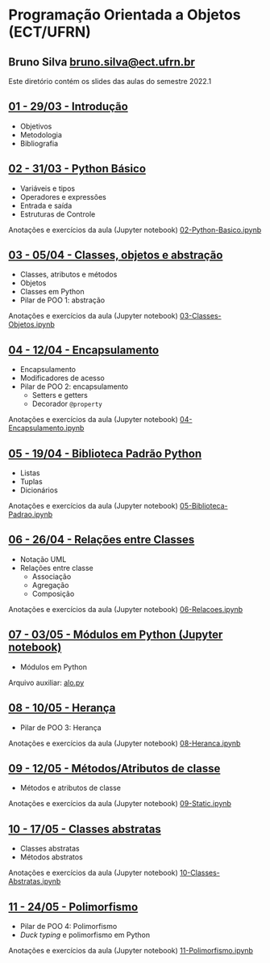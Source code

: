 # Programação Orientada a Objetos (ECT/UFRN)

## Bruno Silva <bruno.silva@ect.ufrn.br>

Este diretório contém os slides das aulas do semestre 2022.1

## [01 - 29/03 - Introdução](./01-intro)
 - Objetivos
 - Metodologia
 - Bibliografia

## [02 - 31/03 - Python Básico](./02-python-basico)
 - Variáveis e tipos
 - Operadores e expressões
 - Entrada e saída
 - Estruturas de Controle

Anotações e exercícios da aula (Jupyter notebook) [02-Python-Basico.ipynb](./02-python-basico/02-Python-Basico.ipynb)

## [03 - 05/04 - Classes, objetos e abstração](./03-classes-objetos/)
 - Classes, atributos e métodos
 - Objetos
 - Classes em Python
 - Pilar de POO 1: abstração

Anotações e exercícios da aula (Jupyter notebook) [03-Classes-Objetos.ipynb](./03-classes-objetos/03-Classes-Objetos.ipynb)

## [04 - 12/04 - Encapsulamento](./04-encapsulamento/)
 - Encapsulamento
 - Modificadores de acesso
 - Pilar de POO 2: encapsulamento
    - Setters e getters
    - Decorador `@property`

Anotações e exercícios da aula (Jupyter notebook) [04-Encapsulamento.ipynb](./04-encapsulamento/04-Encapsulamento.ipynb)

## [05 - 19/04 - Biblioteca Padrão Python](./05-biblioteca-padrao)
 - Listas
 - Tuplas
 - Dicionários

Anotações e exercícios da aula (Jupyter notebook) [05-Biblioteca-Padrao.ipynb](./05-biblioteca-padrao/05-Biblioteca-Padrao.ipynb)

## [06 - 26/04 - Relações entre Classes](./06-relacoes)
 - Notação UML
 - Relações entre classe
    - Associação
    - Agregação
    - Composição

Anotações e exercícios da aula (Jupyter notebook) [06-Relacoes.ipynb](./06-relacoes/06-Relacoes.ipynb)

## [07 - 03/05 - Módulos em Python (Jupyter notebook)](./07-modulos/07-Modulos.ipynb)
 - Módulos em Python

Arquivo auxiliar: [alo.py](./07-modulos/alo.py)

## [08 - 10/05 - Herança](./08-heranca)
 - Pilar de POO 3: Herança

Anotações e exercícios da aula (Jupyter notebook) [08-Heranca.ipynb](./08-heranca/08-Heranca.ipynb)

## [09 - 12/05 - Métodos/Atributos de classe](./09-static)
 - Métodos e atributos de classe

Anotações e exercícios da aula (Jupyter notebook) [09-Static.ipynb](./09-static/09-Static.ipynb)

## [10 - 17/05 - Classes abstratas](./10-classes-abstratas)
 - Classes abstratas
 - Métodos abstratos

Anotações e exercícios da aula (Jupyter notebook) [10-Classes-Abstratas.ipynb](./10-classes-abstratas/10-Classes-Abstratas.ipynb)



## [11 - 24/05 - Polimorfismo](./11-polimorfismo)
 - Pilar de POO 4: Polimorfismo
 - *Duck typing* e polimorfismo em Python

Anotações e exercícios da aula (Jupyter notebook) [11-Polimorfismo.ipynb](./11-polimorfismo/11-Polimorfismo.ipynb)

<!--

## [14 - 08/12 - Prática 2.3 (Jupyter notebook)](./14-polimorfismo_pratica/Pratica_2.3.ipynb)

## [15 - 13/12 - Documentação em Python (Jupyter notebook)](./15-documentacao/15-Documentacao.ipynb)

## [16 - 15/12 - Prova - Unidade 2 (Jupyter notebook)](./16-prova2/poo_2021.2_p2.ipynb)

## [17 - 10/01 - Herança Múltipla](./17-heranca-multipla)
 - Herança múltipla
 - Problema do diamante
 - *Method resolution order* (MRO)

Anotações e exercícios da aula (Jupyter notebook) [17-Heranca-Multipla.ipynb](./17-heranca-multipla/17-Heranca-Multipla.ipynb)

## [18 - 12/01 - Prática 2.4 (Jupyter notebook)](./18-heranca-multipla_pratica/18-Heranca-Multipla_Pratica.ipynb)

## [19 - 17/01 - Erros e Exceções](./19-excecoes)
 - Erros e exceções
 - Tratamento de erros
 - Definição de exceções

Anotações e exercícios da aula (Jupyter notebook) [19a-Excecoes.ipynb](./19a-excecoes/19a-Excecoes.ipynb)

## [20a - 19/01 - Prática 3.1a (Jupyter notebook)](./20a-excecoes_pratica/20a-Excecoes_Pratica.ipynb)

## [20b - 19/01 - Arquivos (Jupyter notebook)](./20b-arquivos/20b-Arquivos.ipynb)
 - **Prática EaD** a ser entregue até as 23:59 do dia 21/01

## [21 - 24/01 - Interfaces Gráficas](./21-gui)
- Interfaces gráficas em Python com Tkinter
- Componentes (widgets):
- *label*
- *frame*
- *entry*
- *button*

Anotações e exercícios da aula (Jupyter notebook) [21-GUI.ipynb](./21-gui/21-GUI.ipynb)

## [22a - 26/01 - Prática 3.2a (Jupyter notebook)](./22a-gui_pratica/22a-GUI_Pratica.ipynb)

## [22b - 26/01 - Padrão de Projeto MVC (Jupyter notebook)](./22b-mvc/22b-MVC.ipynb)
 - **Prática EaD** a ser entregue até as 23:59 do dia 28/01

## [23 - 31/01 - Projeto Final 1(Jupyter notebook)](./23-projeto_final1/23-Projeto_Final_parte1.ipynb)
- Implementação do projeto final -- parte 1

## [24 - 02/02 - Projeto Final 2(Jupyter notebook)](./24-projeto_final2/24-Projeto_Final_parte2.ipynb)
- Implementação do projeto final -- parte 2

-->